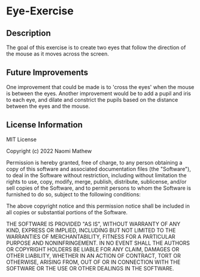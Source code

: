 # Eye-Exercise
## Description
The goal of this exercise is to create two eyes that follow the direction of the mouse as it moves across the screen.

## Future Improvements
One improvement that could be made is to 'cross the eyes' when the mouse is between the eyes. Another improvement would be to add a pupil and iris to each eye, and dilate and constrict the pupils based on the distance between the eyes and the mouse.

## License Information
MIT License

Copyright (c) 2022 Naomi Mathew

Permission is hereby granted, free of charge, to any person obtaining a copy of this software and associated documentation files (the "Software"), to deal in the Software without restriction, including without limitation the rights to use, copy, modify, merge, publish, distribute, sublicense, and/or sell copies of the Software, and to permit persons to whom the Software is furnished to do so, subject to the following conditions:

The above copyright notice and this permission notice shall be included in all copies or substantial portions of the Software.

THE SOFTWARE IS PROVIDED "AS IS", WITHOUT WARRANTY OF ANY KIND, EXPRESS OR IMPLIED, INCLUDING BUT NOT LIMITED TO THE WARRANTIES OF MERCHANTABILITY, FITNESS FOR A PARTICULAR PURPOSE AND NONINFRINGEMENT. IN NO EVENT SHALL THE AUTHORS OR COPYRIGHT HOLDERS BE LIABLE FOR ANY CLAIM, DAMAGES OR OTHER LIABILITY, WHETHER IN AN ACTION OF CONTRACT, TORT OR OTHERWISE, ARISING FROM, OUT OF OR IN CONNECTION WITH THE SOFTWARE OR THE USE OR OTHER DEALINGS IN THE SOFTWARE.
